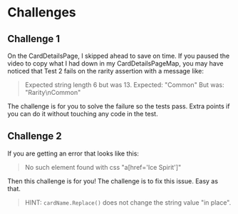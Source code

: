 # Challenges

## Challenge 1
On the CardDetailsPage, I skipped ahead to save on time. If you paused the video to copy what I had down in my CardDetailsPageMap, you may have noticed that Test 2 fails on the rarity assertion with a message like:

> Expected string length 6 but was 13.
> Expected: "Common"
> But was: "Rarity\nCommon"

The challenge is for you to solve the failure so the tests pass.
Extra points if you can do it without touching any code in the test.


## Challenge 2
If you are getting an error that looks like this:

> No such element found with css "a[href='Ice Spirit']"

Then this challenge is for you! The challenge is to fix this issue. Easy as that.

> HINT:
`cardName.Replace()` does not change the string value "in place".

